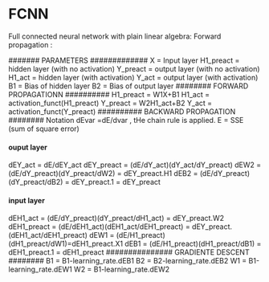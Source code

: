 # FCNN
Full connected neural network with plain linear algebra:
Forward propagation :

####### PARAMETERS #############
X = Input layer
H1_preact = hidden layer (with no activation)
Y_preact = output layer (with no activation)
H1_act = hidden layer (with activation)
Y_act = output layer (with activation)
B1 = Bias of hidden layer
B2 = Bias of output layer
######## FORWARD PROPAGATIONN ##########
H1_preact = W1X+B1
H1_act = activation_funct(H1_preact)
Y_preact = W2H1_act+B2
Y_act = activation_funct(Y_preact)
########## BACKWARD PROPAGATION ########
Notation dEvar =dE/dvar , tHe chain rule is applied.
E =  SSE (sum of square error)
#### ouput layer #####
dEY_act = dE/dEY_act
dEY_preact = (dE/dY_act)(dY_act/dY_preact)
dEW2 = (dE/dY_preact)(dY_preact/dW2) = dEY_preact.H1
dEB2 = (dE/dY_preact)(dY_preact/dB2) = dEY_preact.1 = dEY_preact
#### input layer ######
dEH1_act = (dE/dY_preact)(dY_preact/dH1_act) = dEY_preact.W2
dEH1_preact = (dE/dEH1_act)(dEH1_act/dEH1_preact) = dEY_preact.(dEH1_act/dEH1_preact)
dEW1 = (dE/H1_preact)(dH1_preact/dW1)=dEH1_preact.X1
dEB1 = (dE/H1_preact)(dH1_preact/dB1) = dEH1_preact.1 = dEH1_preact
############### GRADIENTE DESCENT ########
B1 = B1-learning_rate.dEB1
B2 = B2-learning_rate.dEB2
W1 = B1-learning_rate.dEW1
W2 = B1-learning_rate.dEW2
